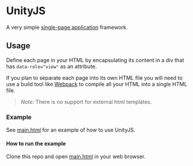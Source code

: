 UnityJS
=====

A very simple [single-page application](https://en.wikipedia.org/wiki/Single-page_application) framework.

## Usage
Define each page in your HTML by encapsulating its content in a div that has `data-role="view"` as an attribute.

If you plan to separate each page into its own HTML file you will need to use a build tool like [Webpack](https://webpack.js.org/) to compile all your HTML into a single HTML file.

> _Note:_ There is no support for external html templates.

### Example
See [main.html](./test/main.html) for an example of how to use UnityJS.

#### How to run the example
Clone this repo and open [main.html](./test/main.html) in your web browser.
